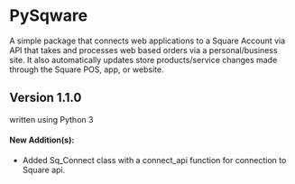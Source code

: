 # PySqware
A simple package that connects web applications to a Square Account via API that takes and processes web based orders via a personal/business site. It also automatically updates store products/service changes made through the Square POS, app, or website.

Version 1.1.0
-------------

written using Python 3


#### New Addition(s):
+ Added Sq_Connect class with a connect_api function for connection to Square api.
